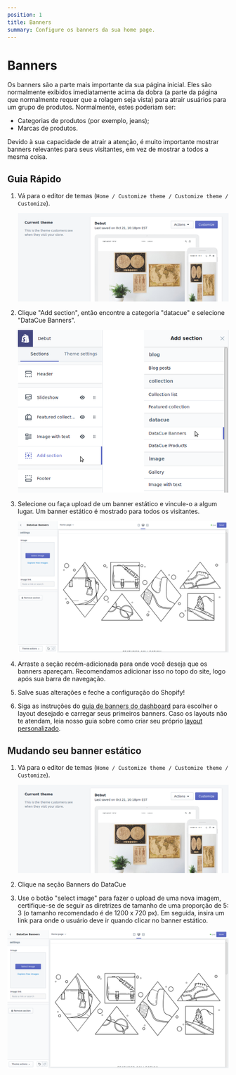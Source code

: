 ```yaml
---
position: 1
title: Banners
summary: Configure os banners da sua home page.
---
```


# Banners

Os banners são a parte mais importante da sua página inicial. Eles são normalmente exibidos imediatamente acima da dobra (a parte da página que normalmente requer que a rolagem seja vista) para atrair usuários para um grupo de produtos. Normalmente, estes poderiam ser:

- Categorias de produtos (por exemplo, jeans);
- Marcas de produtos.

Devido à sua capacidade de atrair a atenção, é muito importante mostrar banners relevantes para seus visitantes, em vez de mostrar a todos a mesma coisa.

## Guia Rápido

1. Vá para o editor de temas (`Home / Customize theme / Customize theme / Customize`).

   ![Theme settings](./images/customize_theme.png)

2. Clique "Add section", então encontre a categoria "datacue" e selecione "DataCue Banners".

   ![Adding a new section](./images/add_section_banners.png)

3. Selecione ou faça upload de um banner estático e vincule-o a algum lugar. Um banner estático é mostrado para todos os visitantes.

   ![Uploading a static banner](./images/homepage_banners.png)

4. Arraste a seção recém-adicionada para onde você deseja que os banners apareçam. Recomendamos adicionar isso no topo do site, logo após sua barra de navegação.

5. Salve suas alterações e feche a configuração do Shopify!

6. Siga as instruções do [guia de banners do dashboard](/dashboard/banners.html) para escolher o layout desejado e carregar seus primeiros banners. Caso os layouts não te atendam, leia nosso guia sobre como criar seu próprio [layout personalizado](#custom-layout).

## Mudando seu banner estático

1. Vá para o editor de temas (`Home / Customize theme / Customize theme / Customize`).

   ![Theme settings](./images/customize_theme.png)

2. Clique na seção Banners do DataCue

3.  Use o botão "select image" para fazer o upload de uma nova imagem, certifique-se de seguir as diretrizes de tamanho de uma proporção de 5: 3 (o tamanho recomendado é de 1200 x 720 px). Em seguida, insira um link para onde o usuário deve ir quando clicar no banner estático.

   ![Uploading a static banner](./images/homepage_banners.png)